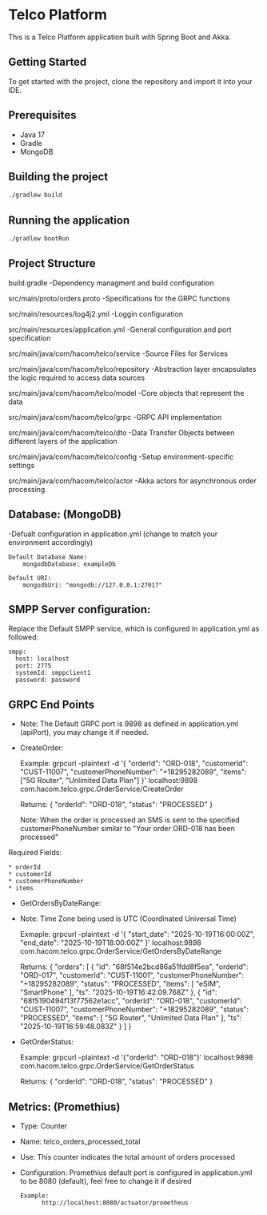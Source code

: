 # Telco Platform

This is a Telco Platform application built with Spring Boot and Akka.

## Getting Started

To get started with the project, clone the repository and import it into your IDE.

## Prerequisites

- Java 17
- Gradle
- MongoDB

## Building the project

```bash
./gradlew build
```

## Running the application

```bash
./gradlew bootRun
```

## Project Structure

build.gradle                                -Dependency managment and build configuration

src/main/proto/orders.proto                 -Specifications for the GRPC functions

src/main/resources/log4j2.yml               -Loggin configuration

src/main/resources/application.yml          -General configuration and port specification

src/main/java/com/hacom/telco/service       -Source Files for Services

src/main/java/com/hacom/telco/repository    -Abstraction layer encapsulates the logic required to access data sources

src/main/java/com/hacom/telco/model         -Core objects that represent the data

src/main/java/com/hacom/telco/grpc          -GRPC API implementation

src/main/java/com/hacom/telco/dto           -Data Transfer Objects between different layers of the application

src/main/java/com/hacom/telco/config        -Setup environment-specific settings

src/main/java/com/hacom/telco/actor         -Akka actors for asynchronous order processing


## Database: (MongoDB)
-Defualt configuration in application.yml (change to match your environment accordingly)

    Default Database Name:
        mongodbDatabase: exampleDb

    Default URI:
        mongodbUri: "mongodb://127.0.0.1:27017"


## SMPP Server configuration:
Replace the Default SMPP service, which is configured in application.yml as followed:
        
    smpp:
      host: localhost
      port: 2775
      systemId: smppclient1
      password: password


## GRPC End Points

* Note: The Default GRPC port is 9898 as defined in application.yml (apiPort), you may change it if needed.

- CreateOrder:

    Example:
        grpcurl -plaintext       -d '{
        "orderId": "ORD-018",
        "customerId": "CUST-11007",
        "customerPhoneNumber": "+18295282089",
        "items": ["5G Router", "Unlimited Data Plan"]
      }'       localhost:9898 com.hacom.telco.grpc.OrderService/CreateOrder
        
    Returns:
        {
          "orderId": "ORD-018",
          "status": "PROCESSED"
        }

  Note: When the order is processed an SMS is sent to the specified customerPhoneNumber similar to "Your order ORD-018 has been processed"

 Required Fields: 

    * orderId
    * customerId
    * customerPhoneNumber
    * items
    

- GetOrdersByDateRange: 

* Note: Time Zone being used is UTC (Coordinated Universal Time)

    Exmaple:
        grpcurl -plaintext -d '{
          "start_date": "2025-10-19T16:00:00Z",
          "end_date": "2025-10-19T18:00:00Z" 
        }' localhost:9898 com.hacom.telco.grpc.OrderService/GetOrdersByDateRange

    Returns:
         {
          "orders": [
           {
              "id": "68f514e2bcd86a51fdd8f5ea",
              "orderId": "ORD-017",
              "customerId": "CUST-11001",
              "customerPhoneNumber": "+18295282089",
              "status": "PROCESSED",
              "items": [
                "eSIM",
                "SmartPhone"
              ],
              "ts": "2025-10-19T16:42:09.768Z"
            },
            {
              "id": "68f5190494f13f77562e1acc",
              "orderId": "ORD-018",
              "customerId": "CUST-11007",
              "customerPhoneNumber": "+18295282089",
              "status": "PROCESSED",
              "items": [
                "5G Router",
                "Unlimited Data Plan"
              ],
              "ts": "2025-10-19T16:59:48.083Z"
            }
          ]
        }

 
- GetOrderStatus:

    Example:
    grpcurl -plaintext -d '{"orderId": "ORD-018"}' localhost:9898 com.hacom.telco.grpc.OrderService/GetOrderStatus

    Returns:
        {
          "orderId": "ORD-018",
          "status": "PROCESSED"
        }



## Metrics: (Promethius)

- Type: Counter
- Name: telco_orders_processed_total
- Use: This counter indicates the total amount of orders processed
- Configuration: Promethius default port is configured in application.yml to be 8080 (default), feel free to change it if desired

      Example: 
            http://localhost:8080/actuator/prometheus




